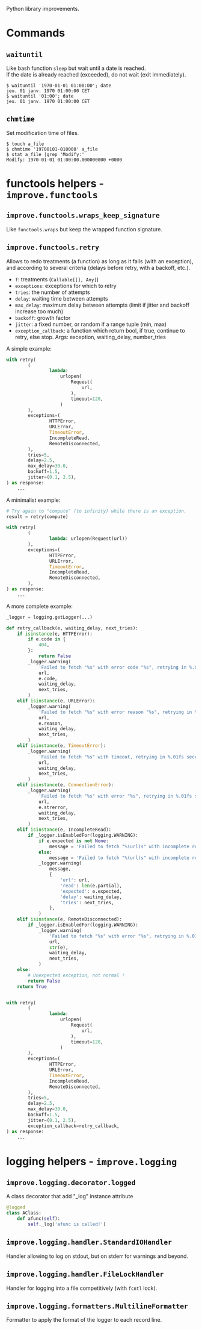 Python library improvements.

# Commands

## `waituntil`

Like bash function `sleep` but wait until a date is reached.  
If the date is already reached (exceeded), do not wait (exit immediately).

```commandline
$ waituntil '1970-01-01 01:00:00'; date
jeu. 01 janv. 1970 01:00:00 CET
$ waituntil '01:00'; date
jeu. 01 janv. 1970 01:00:00 CET
```

## `chmtime`

Set modification time of files.

```commandline
$ touch a_file
$ chmtime '19700101-010000' a_file
$ stat a_file |grep 'Modify:'
Modify: 1970-01-01 01:00:00.000000000 +0000
```

# functools helpers - `improve.functools`

## `improve.functools.wraps_keep_signature`

Like `functools.wraps` but keep the wrapped function signature.

## `improve.functools.retry`

Allows to redo treatments (a function) as long as it fails (with an exception),
and according to several criteria (delays before retry, with a backoff, etc.).

- `f`: treatments (`Callable[[], Any]`)
- `exceptions`: exceptions for which to retry
- `tries`: the number of attempts 
- `delay`: waiting time between attempts
- `max_delay`: maximum delay between attempts (limit if jitter and backoff increase too much)
- `backoff`: growth factor
- `jitter`: a fixed number, or random if a range tuple (min, max)
- `exception_callback`: a function which return bool, if true, continue to retry, else stop. Args: exception, waiting_delay, number_tries

A simple example:
```python
with retry(
        (
                lambda:
                    urlopen(
                        Request(
                            url,
                        ),
                        timeout=120,
                    )
        ),
        exceptions=(
                HTTPError,
                URLError,
                TimeoutError,
                IncompleteRead,
                RemoteDisconnected,
        ),
        tries=5,
        delay=2.5,
        max_delay=30.0,
        backoff=1.5,
        jitter=(0.1, 2.5),
) as response:
    ...
```

A minimalist example:
```python
# Try again to "compute" (to infinity) while there is an exception.
result = retry(compute)

with retry(
        (
                lambda: urlopen(Request(url))
        ),
        exceptions=(
                HTTPError,
                URLError,
                TimeoutError,
                IncompleteRead,
                RemoteDisconnected,
        ),
) as response:
    ...
```

A more complete example:

```python
_logger = logging.getLogger(...)

def retry_callback(e, waiting_delay, next_tries):
    if isinstance(e, HTTPError):
        if e.code in {
            404,
        }:
            return False
        _logger.warning(
            'Failed to fetch "%s" with error code "%s", retrying in %.01fs (%s tries)…',
            url,
            e.code,
            waiting_delay,
            next_tries,
        )
    elif isinstance(e, URLError):
        _logger.warning(
            'Failed to fetch "%s" with error reason "%s", retrying in %.01fs seconds (%s tries)…',
            url,
            e.reason,
            waiting_delay,
            next_tries,
        )
    elif isinstance(e, TimeoutError):
        _logger.warning(
            'Failed to fetch "%s" with timeout, retrying in %.01fs seconds (%s tries)…',
            url,
            waiting_delay,
            next_tries,
        )
    elif isinstance(e, ConnectionError):
        _logger.warning(
            'Failed to fetch "%s" with error "%s", retrying in %.01fs seconds (%s tries)…',
            url,
            e.strerror,
            waiting_delay,
            next_tries,
        )
    elif isinstance(e, IncompleteRead):
        if _logger.isEnabledFor(logging.WARNING):
            if e.expected is not None:
                message = 'Failed to fetch "%(url)s" with incomplete read error (%(read)i bytes received, %(expected)i more expected), retrying in %(delay).01fs seconds (%(tries)s tries)…'
            else:
                message = 'Failed to fetch "%(url)s" with incomplete read error (%(read)i bytes received), retrying in %(delay).01fs seconds (%(tries)s tries)…'
            _logger.warning(
                message,
                {
                    'url': url,
                    'read': len(e.partial),
                    'expected': e.expected,
                    'delay': waiting_delay,
                    'tries': next_tries,
                },
            )
    elif isinstance(e, RemoteDisconnected):
        if _logger.isEnabledFor(logging.WARNING):
            _logger.warning(
                'Failed to fetch "%s" with error "%s", retrying in %.01fs seconds (%s tries)…',
                url,
                str(e),
                waiting_delay,
                next_tries,
            )
    else:
        # Unexpected exception, not normal !
        return False
    return True


with retry(
        (
                lambda:
                    urlopen(
                        Request(
                            url,
                        ),
                        timeout=120,
                    )
        ),
        exceptions=(
                HTTPError,
                URLError,
                TimeoutError,
                IncompleteRead,
                RemoteDisconnected,
        ),
        tries=5,
        delay=2.5,
        max_delay=30.0,
        backoff=1.5,
        jitter=(0.1, 2.5),
        exception_callback=retry_callback,
) as response:
    ...
```

# logging helpers - `improve.logging`

## `improve.logging.decorator.logged`

A class decorator that add "_log" instance attribute

```python
@logged
class AClass:
    def afunc(self):
        self._log('afunc is called!')
```


## `improve.logging.handler.StandardIOHandler`

Handler allowing to log on stdout, but on stderr for warnings and beyond.

## `improve.logging.handler.FileLockHandler`

Handler for logging into a file competitively (with `fcntl` lock).

## `improve.logging.formatters.MultilineFormatter`

Formatter to apply the format of the logger to each record line.
